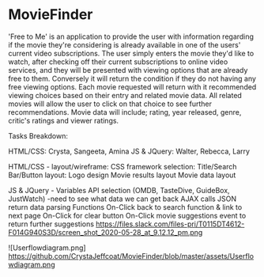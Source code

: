 # MovieFinder
'Free to Me' is an application to provide the user with information regarding if the movie they're considering is already available in one of the users' current video subscriptions. The user simply enters the movie they'd like to watch, after checking off their current subscriptions to online video services, and they will be presented with viewing options that are already free to them. Conversely it will return the condition if they do not having any free viewing options. Each movie requested will return with it recommended viewing choices based on their entry and related movie data. All related movies will allow the user to click on that choice to see further recommendations. Movie data will include; rating, year released, genre, critic's ratings and viewer ratings.

Tasks Breakdown:

HTML/CSS: Crysta, Sangeeta, Amina
JS & JQuery: Walter, Rebecca, Larry

HTML/CSS - 
  layout/wireframe:
  CSS framework selection:
  Title/Search Bar/Button layout:
  Logo design
  Movie results layout
  Movie data layout
  
  
JS & JQuery - 
  Variables
  API selection (OMDB, TasteDive, GuideBox, JustWatch)
    -need to see what data we can get back
  AJAX calls
  JSON return data parsing
  Functions
  On-Click back to search function & link to next page
  On-Click for clear button
  On-Click movie suggestions event to return further suggestions
  https://files.slack.com/files-pri/T0115DT4612-F014G940S3D/screen_shot_2020-05-28_at_9.12.12_pm.png
  
  
  
![Userflowdiagram.png] https://github.com/CrystaJeffcoat/MovieFinder/blob/master/assets/Userflowdiagram.png
